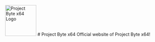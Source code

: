 <img src="https://github.com/projectbytex64/projectbytex64.github.io/assets/82191607/767e0b7d-55d2-4d00-9ba7-82ae7654e3b5" alt="Project Byte x64 Logo" width="100">
# Project Byte x64
Official website of Project Byte x64!
